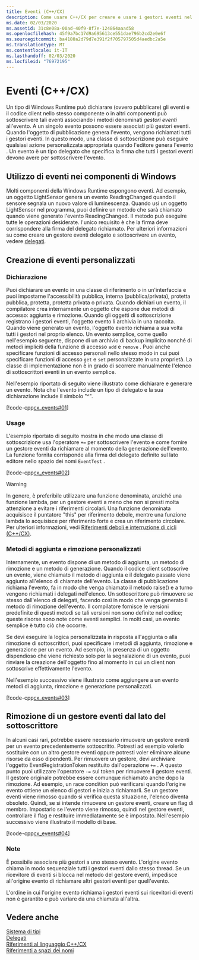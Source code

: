 ```yaml
---
title: Eventi (C++/CX)
description: Come usare C++/CX per creare e usare i gestori eventi nel Windows Runtime.
ms.date: 02/03/2020
ms.assetid: 31c8e08a-00ad-40f9-8f7e-124864aaad58
ms.openlocfilehash: 45f9a7bc17d9a695613ce551dae796b2cd2e0e6f
ms.sourcegitcommit: ba4180a2d79d7e391f2f705797505d4aedbc2a5e
ms.translationtype: MT
ms.contentlocale: it-IT
ms.lasthandoff: 02/03/2020
ms.locfileid: "76972195"
---
```

# <a name="events-ccx"></a>Eventi (C++/CX)

Un tipo di Windows Runtime può dichiarare (ovvero pubblicare) gli eventi e il codice client nello stesso componente o in altri componenti può sottoscrivere tali eventi associando i metodi denominati *gestori eventi* all'evento. A un singolo evento possono essere associati più gestori eventi. Quando l'oggetto di pubblicazione genera l'evento, vengono richiamati tutti i gestori eventi. In questo modo, una classe di sottoscrizione può eseguire qualsiasi azione personalizzata appropriata quando l'editore genera l'evento . Un evento è un tipo delegato che specifica la firma che tutti i gestori eventi devono avere per sottoscrivere l'evento.

## <a name="consuming-events-in-windows-components"></a>Utilizzo di eventi nei componenti di Windows

Molti componenti della Windows Runtime espongono eventi. Ad esempio, un oggetto LightSensor genera un evento ReadingChanged quando il sensore segnala un nuovo valore di luminescenza. Quando usi un oggetto LightSensor nel programma, puoi definire un metodo che sarà chiamato quando viene generato l'evento ReadingChanged. Il metodo può eseguire tutte le operazioni desiderate. l'unico requisito è che la firma deve corrispondere alla firma del delegato richiamato. Per ulteriori informazioni su come creare un gestore eventi delegato e sottoscrivere un evento, vedere [delegati](../cppcx/delegates-c-cx.md).

## <a name="creating-custom-events"></a>Creazione di eventi personalizzati

### <a name="declaration"></a>Dichiarazione

Puoi dichiarare un evento in una classe di riferimento o in un'interfaccia e puoi impostarne l'accessibilità pubblica, interna (pubblica/privata), protetta pubblica, protetta, protetta privata o privata. Quando dichiari un evento, il compilatore crea internamente un oggetto che espone due metodi di accesso: aggiunta e rimozione. Quando gli oggetti di sottoscrizione registrano i gestori eventi, l'oggetto evento li archivia in una raccolta. Quando viene generato un evento, l'oggetto evento richiama a sua volta tutti i gestori nel proprio elenco. Un evento semplice, come quello nell'esempio seguente, dispone di un archivio di backup implicito nonché di metodi impliciti della funzione di accesso `add` e `remove` . Puoi anche specificare funzioni di accesso personali nello stesso modo in cui puoi specificare funzioni di accesso `get` e `set` personalizzate in una proprietà.  La classe di implementazione non è in grado di scorrere manualmente l'elenco di sottoscrittori eventi in un evento semplice.

Nell'esempio riportato di seguito viene illustrato come dichiarare e generare un evento. Nota che l'evento include un tipo di delegato e la sua dichiarazione include il simbolo "^".

[!code-cpp[cx_events#01](../cppcx/codesnippet/CPP/cx_events/class1.h#01)]

### <a name="usage"></a>Usage

L'esempio riportato di seguito mostra in che modo una classe di sottoscrizione usa l'operatore `+=` per sottoscrivere l'evento e come fornire un gestore eventi da richiamare al momento della generazione dell'evento. La funzione fornita corrisponde alla firma del delegato definito sul lato editore nello spazio dei nomi `EventTest` .

[!code-cpp[cx_events#02](../cppcx/codesnippet/CPP/eventsupportinvs/eventclientclass.h#02)]

> [!WARNING]
> In genere, è preferibile utilizzare una funzione denominata, anziché una funzione lambda, per un gestore eventi a meno che non si presti molta attenzione a evitare i riferimenti circolari. Una funzione denominata acquisisce il puntatore "this" per riferimento debole, mentre una funzione lambda lo acquisisce per riferimento forte e crea un riferimento circolare. Per ulteriori informazioni, vedi [Riferimenti deboli e interruzione di cicli (C++/CX)](../cppcx/weak-references-and-breaking-cycles-c-cx.md).

### <a name="custom-add-and-remove-methods"></a>Metodi di aggiunta e rimozione personalizzati

Internamente, un evento dispone di un metodo di aggiunta, un metodo di rimozione e un metodo di generazione. Quando il codice client sottoscrive un evento, viene chiamato il metodo di aggiunta e il delegato passato viene aggiunto all'elenco di chiamate dell'evento. La classe di pubblicazione richiama l'evento, fa in modo che venga chiamato il metodo raise() e a turno vengono richiamati i delegati nell'elenco. Un sottoscrittore può rimuovere se stesso dall'elenco di delegati, facendo così in modo che venga generato il metodo di rimozione dell'evento. Il compilatore fornisce le versioni predefinite di questi metodi se tali versioni non sono definite nel codice; queste risorse sono note come eventi semplici. In molti casi, un evento semplice è tutto ciò che occorre.

Se devi eseguire la logica personalizzata in risposta all'aggiunta o alla rimozione di sottoscrittori, puoi specificare i metodi di aggiunta, rimozione e generazione per un evento. Ad esempio, in presenza di un oggetto dispendioso che viene richiesto solo per la segnalazione di un evento, puoi rinviare la creazione dell'oggetto fino al momento in cui un client non sottoscrive effettivamente l'evento.

Nell'esempio successivo viene illustrato come aggiungere a un evento metodi di aggiunta, rimozione e generazione personalizzati.

[!code-cpp[cx_events#03](../cppcx/codesnippet/CPP/cx_events/class1.h#03)]

## <a name="removing-an-event-handler-from-the-subscriber-side"></a>Rimozione di un gestore eventi dal lato del sottoscrittore

In alcuni casi rari, potrebbe essere necessario rimuovere un gestore eventi per un evento precedentemente sottoscritto. Potresti ad esempio volerlo sostituire con un altro gestore eventi oppure potresti voler eliminare alcune risorse da esso dipendenti. Per rimuovere un gestore, devi archiviare l'oggetto EventRegistrationToken restituito dall'operazione `+=` . A questo punto puoi utilizzare l'operatore `-=` sul token per rimuovere il gestore eventi.  Il gestore originale potrebbe essere comunque richiamato anche dopo la rimozione. Ad esempio, un race condition può verificarsi quando l'origine evento ottiene un elenco di gestori e inizia a richiamarli. Se un gestore eventi viene rimosso quando si verifica questa situazione, l'elenco diventa obsoleto. Quindi, se si intende rimuovere un gestore eventi, creare un flag di membro. Impostarlo se l'evento viene rimosso, quindi nel gestore eventi, controllare il flag e restituire immediatamente se è impostato. Nell'esempio successivo viene illustrato il modello di base.

[!code-cpp[cx_events#04](../cppcx/codesnippet/CPP/eventsupportinvs/eventclientclass.h#04)]

### <a name="remarks"></a>Note

È possibile associare più gestori a uno stesso evento. L'origine evento chiama in modo sequenziale tutti i gestori eventi dallo stesso thread. Se un ricevitore di eventi si blocca nel metodo del gestore eventi, impedisce all'origine evento di richiamare altri gestori eventi per quell'evento.

L'ordine in cui l'origine evento richiama i gestori eventi sui ricevitori di eventi non è garantito e può variare da una chiamata all'altra.

## <a name="see-also"></a>Vedere anche

[Sistema di tipi](../cppcx/type-system-c-cx.md)<br/>
[Delegati](../cppcx/delegates-c-cx.md)<br/>
[Riferimenti al linguaggio C++/CX](../cppcx/visual-c-language-reference-c-cx.md)<br/>
[Riferimenti a spazi dei nomi](../cppcx/namespaces-reference-c-cx.md)
